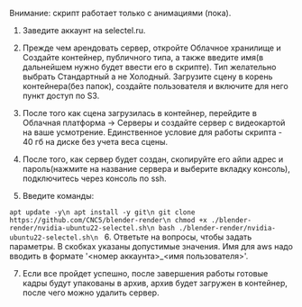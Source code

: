 Внимание: скрипт работает только с анимациями (пока).

1. Заведите аккаунт на selectel.ru.

2. Прежде чем арендовать сервер, откройте Облачное хранилище и Создайте контейнер, публичного типа, а также введите имя(в дальнейшем нужно будет ввести его в скрипте). Тип желательно выбрать Стандартный а не Холодный. Загрузите сцену в корень контейнера(без папок), создайте пользователя и включите для него пункт доступ по S3.

3. После того как сцена загрузилась в контейнер, перейдите в Облачная платформа -> Серверы и создайте сервер с видеокартой на ваше усмотрение. Единственное условие для работы скрипта - 40 гб на диске без учета веса сцены.

4. После того, как сервер будет создан, скопируйте его айпи адрес и пароль(нажмите на название сервера и выберите вкладку консоль), подключитесь через консоль по ssh.

5. Введите команды:

`apt update -y\n
apt install -y git\n
git clone https://github.com/CNC5/blender-render\n
chmod +x ./blender-render/nvidia-ubuntu22-selectel.sh\n
bash ./blender-render/nvidia-ubuntu22-selectel.sh\n
`
6. Ответьте на вопросы, чтобы задать параметры. В скобках указаны допустимые значения. Имя для aws надо вводить в формате '<номер аккаунта>_<имя пользователя>'.

7. Если все пройдет успешно, после завершения работы готовые кадры будут упакованы в архив, архив будет загружен в контейнер, после чего можно удалить сервер.
